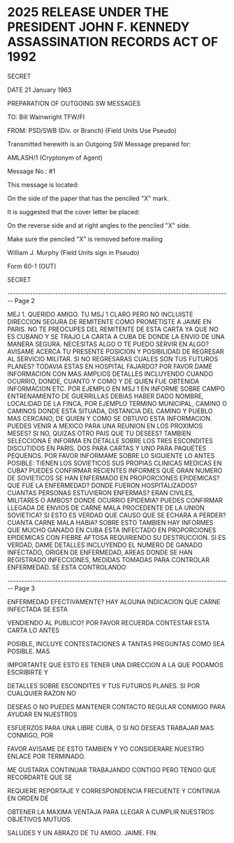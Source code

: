 # 2025 RELEASE UNDER THE PRESIDENT JOHN F. KENNEDY ASSASSINATION RECORDS ACT OF 1992

SECRET

DATE 21 January 1963

PREPARATION OF OUTGOING SW MESSAGES

TO: Bill Wainwright TFW/FI

FROM: PSD/SWB (Div. or Branch)
(Field Units Use Pseudo)

Transmitted herewith is an Outgoing SW Message prepared for:

AMLASH/1
(Cryptonym of Agent)

Message No.: #1

This message is located:

On the side of the paper that has the penciled "X" mark.

It is suggested that the cover letter be placed:

On the reverse side and at right angles to the penciled "X" side.

Make sure the penciled "X" is removed before mailing

William J. Murphy
(Field Units sign in Pseudo)

Form 60-1 (OUT)

SECRET


-------------------------------------------------------------------------------- Page 2

MEJ 1. QUERIDO AMIGO. TU MSJ 1 CLARO PERO NO INCLUISTE DIRECCION SEGURA DE
REMITENTE COMO PROMETISTE A JAIME EN PARIS. NO TE PREOCUPES DEL REMITENTE
DE ESTA CARTA YA QUE NO ES CUBANO Y SE TRAJO LA CARTA A CUBA DE DONDE LA
ENVIO DE UNA MANERA SEGURA. NECESITAS ALGO O TE PUEDO SERVIR EN ALGO?
AVISAME ACERCA TU PRESENTE POSICION Y POSIBILIDAD DE REGRESAR AL SERVICIO
MILITAR. SI NO REGRESARAS CUALES SON TUS FUTUROS PLANES? TODAVIA ESTAS EN
HOSPITAL FAJARDO? POR FAVOR DAME INFORMACION CON MAS AMPLIOS DETALLES
INCLUYENDO CUANDO OCURRIO, DONDE, CUANTO Y COMO Y DE QUIEN FUE OBTENIDA
INFORMACION ETC. POR EJEMPLO EN MSJ 1 EN INFORME SOBRE CAMPO ENTRENAMIENTO
DE GUERRILLAS DEBIAS HABER DADO NOMBRE, LOCALIDAD DE LA FINCA, POR EJEMPLO
TERMINO MUNICIPAL, CAMINO O CAMINOS DONDE ESTA SITUADA, DISTANCIA DEL
CAMINO Y PUEBLO MAS CERCANO, DE QUIEN Y COMO SE OBTUVO ESTA INFORMACION.
PUEDES VENIR A MEXICO PARA UNA REUNION EN LOS PROXIMOS MESES? SI NO,
QUIZAS OTRO PAIS QUE TU DESEES? TAMBIEN SELECCIONA E INFORMA EN DETALLE
SOBRE LOS TRES ESCONDITES DISCUTIDOS EN PARIS. DOS PARA CARTAS Y UNO PARA
PAQUETES PEQUENOS. POR FAVOR INFORMAME SOBRE LO SIGUIENTE LO ANTES POSIBLE:
TIENEN LOS SOVIETICOS SUS PROPIAS CLINICAS MEDICAS EN CUBA? PUEDES CONFIRMAR
RECIENTES INFORMES QUE GRAN NUMERO DE SOVIETICOS SE HAN ENFERMADO EN
PROPORCIONES EPIDEMICAS? QUE FUE LA ENFERMEDAD? DONDE FUERON HOSPITALIZADOS?
CUANTAS PERSONAS ESTUVIERON ENFERMAS? ERAN CIVILES, MILITARES O AMBOS?
DONDE OCURRIO EPIDEMIA? PUEDES CONFIRMAR LLEGADA DE ENVIOS DE CARNE MALA
PROCEDENTE DE LA UNION SOVIETICA? SI ESTO ES VERDAD QUE CAUSO QUE SE ECHARA
A PERDER? CUANTA CARNE MALA HABIA? SOBRE ESTO TAMBIEN HAY INFORMES QUE MUCHO
GANADO EN CUBA ESTA INFECTADO EN PROPORCIONES EPIDEMICAS CON FIEBRE AFTOSA
REQUIRIENDO SU DESTRUCCION. SI ES VERDAD, DAME DETALLES INCLUYENDO EL NUMERO
DE GANADO INFECTADO, ORIGEN DE ENFERMEDAD, AREAS DONDE SE HAN REGISTRADO
INFECCIONES, MEDIDAS TOMADAS PARA CONTROLAR ENFERMEDAD. SE ESTA CONTROLANDO


-------------------------------------------------------------------------------- Page 3

ENFERMEDAD EFECTIVAMENTE? HAY ALGUNA INDICACION QUE CARNE INFECTADA SE ESTA

VENDIENDO AL PUBLICO? POR FAVOR RECUERDA CONTESTAR ESTA CARTA LO ANTES

POSIBLE, INCLUYE CONTESTACIONES A TANTAS PREGUNTAS COMO SEA POSIBLE. MAS

IMPORTANTE QUE ESTO ES TENER UNA DIRECCION A LA QUE PODAMOS ESCRIBIRTE Y

DETALLES SOBRE ESCONDITES Y TUS FUTUROS PLANES. SI POR CUALQUIER RAZON NO

DESEAS O NO PUEDES MANTENER CONTACTO REGULAR CONMIGO PARA AYUDAR EN NUESTROS

ESFUERZOS PARA UNA LIBRE CUBA, O SI NO DESEAS TRABAJAR MAS CONMIGO, POR

FAVOR AVISAME DE ESTO TAMBIEN Y YO CONSIDERARE NUESTRO ENLACE POR TERMINADO.

ME GUSTARIA CONTINUAR TRABAJANDO CONTIGO PERO TENGO QUE RECORDARTE QUE SE

REQUIERE REPORTAJE Y CORRESPONDENCIA FRECUENTE Y CONTINUA EN ORDEN DE

OBTENER LA MAXIMA VENTAJA PARA LLEGAR A CUMPLIR NUESTROS OBJETIVOS MUTUOS.

SALUDES Y UN ABRAZO DE TU AMIGO. JAIME. FIN.
